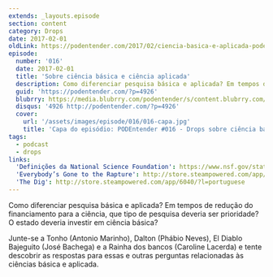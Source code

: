 ```yaml
---
extends: _layouts.episode
section: content
category: Drops
date: 2017-02-01
oldLink: https://podentender.com/2017/02/ciencia-basica-e-aplicada-podentender.html
episode:
  number: '016'
  date: 2017-02-01
  title: 'Sobre ciência básica e ciência aplicada'
  description: Como diferenciar pesquisa básica e aplicada? Em tempos de redução do financiamento para a ciência, que tipo de pesquisa deveria ser prioridade? O estado deveria investir em ciência básica?
  guid: 'https://podentender.com/?p=4926'
  blubrry: https://media.blubrry.com/podentender/s/content.blubrry.com/podentender/PODEntender_016_DROPS_sobre_existe_diferenca_entre_ciencia_basica_e_ciencia_aplicada.mp3
  disqus: '4926 http://podentender.com/?p=4926'
  cover:
    url: '/assets/images/episode/016/016-capa.jpg'
    title: 'Capa do episódio: PODEntender #016 - Drops sobre ciência básica e ciência aplicada'  
tags:
  - podcast
  - drops
links:
  'Definições da National Science Foundation': https://www.nsf.gov/statistics/fedfunds/glossary/def.htm
  'Everybody’s Gone to the Rapture': http://store.steampowered.com/app/417880/
  'The Dig': http://store.steampowered.com/app/6040/?l=portuguese
---
```


Como diferenciar pesquisa básica e aplicada? Em tempos de redução do financiamento para a ciência,
que tipo de pesquisa deveria ser prioridade? O estado deveria investir em ciência básica?

Junte-se a Tonho (Antonio Marinho), Dalton (Phábio Neves), El Diablo Bajeguito (José Bachega) e
a Rainha dos bancos (Caroline Lacerda) e tente descobrir as respostas para essas e outras perguntas
relacionadas às ciências básica e aplicada.
